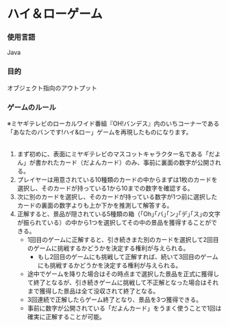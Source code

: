 # ハイ＆ローゲーム

### 使用言語
 Java

### 目的
オブジェクト指向のアウトプット

### ゲームのルール
※ミヤギテレビのローカルワイド番組『OH!バンデス』内のいちコーナーである「あなたのバンです!ハイ&ロー」ゲームを再現したものになります。<br>
<br>
1. まず初めに、表面にミヤギテレビのマスコットキャラクター名である「だよん」が書かれたカード（だよんカード）のみ、事前に裏面の数字が公開される。
1. プレイヤーは用意されている10種類のカードの中からまずは1枚のカードを選択し、そのカードが持っている1から10までの数字を確認する。
1. 次に別のカードを選択し、そのカードが持っている数字が1つ前に選択したカードの裏面の数字よりも上か下かを推測して解答する。
1. 正解すると、景品が隠されている5種類の箱（｢Oh｣｢バ｣｢ン｣｢デ｣｢ス｣の文字が振られている）の中から1つを選択してその中の景品を獲得することができる。
    - 1回目のゲームに正解すると、引き続きまた別のカードを選択して2回目のゲームに挑戦するかどうかを決定する権利が与えられる。
        - もし2回目のゲームにも挑戦して正解すれば、続いて3回目のゲームにも挑戦するかどうかを決定する権利が与えられる。
    - 途中でゲームを降りた場合はその時点まで選択した景品を正式に獲得して終了となるが、引き続きゲームに挑戦して不正解となった場合はそれまで獲得した景品は全て没収されて終了となる。
    - 3回連続で正解したらゲーム終了となり、景品を3つ獲得できる。
    - 事前に数字が公開されている「だよんカード」をうまく使うことで1回は確実に正解することが可能。
